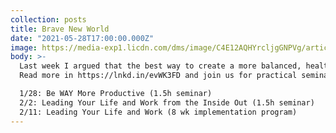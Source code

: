 ```yaml
---
collection: posts
title: Brave New World
date: "2021-05-28T17:00:00.000Z"
image: https://media-exp1.licdn.com/dms/image/C4E12AQHYrcljgGNPVg/article-cover_image-shrink_720_1280/0/1606076373892?e=1633564800&v=beta&t=uRypD8_HfnyOF2-J9dJgH7hNmySJwT848xkbnBbaCJ8
body: >-
  Last week I argued that the best way to create a more balanced, healthier, and truly brave new world is by taking complete responsibility for Leading Your Life and Work--and in so doing, you'll be able to respond confidently & powerfully to the crises of this difficult in-between time.
  Read more in https://lnkd.in/evWK3FD and join us for practical seminars that will support you in boldly and confidently transforming your life and work (learn more at CoreCoachingConsulting.com):

  1/28: Be WAY More Productive (1.5h seminar)
  2/2: Leading Your Life and Work from the Inside Out (1.5h seminar)
  2/11: Leading Your Life and Work (8 wk implementation program)
---
```

